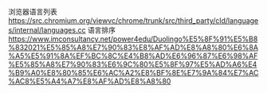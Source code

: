 
浏览器语言列表 https://src.chromium.org/viewvc/chrome/trunk/src/third_party/cld/languages/internal/languages.cc
语言排序 https://www.imconsultancy.net/power4edu/Duolingo%E5%8F%91%E5%B8%832021%E5%85%A8%E7%90%83%E8%AF%AD%E8%A8%80%E6%8A%A5%E5%91%8A%EF%BC%8C%E4%B8%AD%E6%96%87%E6%98%AF%E5%85%A8%E7%90%83%E6%9C%80%E5%8F%97%E5%AD%A6%E4%B9%A0%E8%80%85%E6%AC%A2%E8%BF%8E%E7%9A%84%E7%AC%AC8%E5%A4%A7%E8%AF%AD%E8%A8%80
